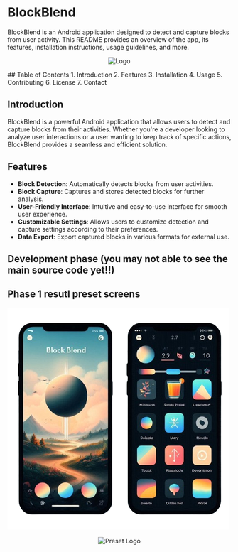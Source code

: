 # BlockBlend

BlockBlend is an Android application designed to detect and capture blocks from user activity. This README provides an overview of the app, its features, installation instructions, usage guidelines, and more.

<p align="center">
  <img src="https://github.com/ABHIJATSARARI/BlockBlend/src/main/android/java/com/blockblend/utils/Designer__1_-removebg-preview.png" alt=" Logo" width="200">
</p>
## Table of Contents
1. Introduction
2. Features
3. Installation
4. Usage
5. Contributing
6. License
7. Contact

## Introduction
BlockBlend is a powerful Android application that allows users to detect and capture blocks from their activities. Whether you're a developer looking to analyze user interactions or a user wanting to keep track of specific actions, BlockBlend provides a seamless and efficient solution.

## Features
- **Block Detection**: Automatically detects blocks from user activities.
- **Block Capture**: Captures and stores detected blocks for further analysis.
- **User-Friendly Interface**: Intuitive and easy-to-use interface for smooth user experience.
- **Customizable Settings**: Allows users to customize detection and capture settings according to their preferences.
- **Data Export**: Export captured blocks in various formats for external use.

## Development phase (you may not able to see the main source code yet!!)

## Phase 1 resutl preset screens 

![](https://github.com/ABHIJATSARARI/BlockBlend/blob/main/src/main/android/java/com/blockblend/utils/Designer__2_-removebg-preview.png)

<p align="center">
  <img src=["https://github.com/ABHIJATSARARI/BlockBlend/src/main/android/java/com/blockblend/utils/Designer__2_-removebg-preview.png"](https://github.com/ABHIJATSARARI/BlockBlend/blob/main/src/main/android/java/com/blockblend/utils/Designer__2_-removebg-preview.png) alt="Preset Logo" width="200">
</p>

